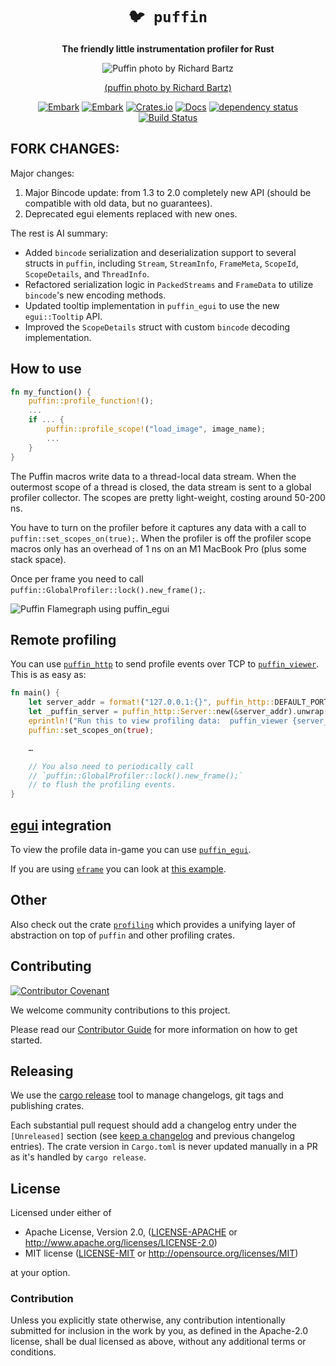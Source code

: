 <div align="center">

# `🐦 puffin`

**The friendly little instrumentation profiler for Rust**

![Puffin photo by Richard Bartz](puffin.jpg)

[(puffin photo by Richard Bartz)](https://en.wikipedia.org/wiki/File:Papageitaucher_Fratercula_arctica.jpg)

[![Embark](https://img.shields.io/badge/embark-open%20source-blueviolet.svg)](https://embark.dev)
[![Embark](https://img.shields.io/badge/discord-ark-%237289da.svg?logo=discord)](https://discord.gg/dAuKfZS)
[![Crates.io](https://img.shields.io/crates/v/puffin.svg)](https://crates.io/crates/puffin)
[![Docs](https://docs.rs/puffin/badge.svg)](https://docs.rs/puffin)
[![dependency status](https://deps.rs/repo/github/EmbarkStudios/puffin/status.svg)](https://deps.rs/repo/github/EmbarkStudios/puffin)
[![Build Status](https://github.com/EmbarkStudios/puffin/workflows/CI/badge.svg)](https://github.com/EmbarkStudios/puffin/actions?workflow=CI)

</div>

## FORK CHANGES:

Major changes:
1. Major Bincode update: from 1.3 to 2.0 completely new API (should be compatible with old data, but no guarantees).
2. Deprecated egui elements replaced with new ones.

The rest is AI summary:
- Added `bincode` serialization and deserialization support to several structs in `puffin`, including `Stream`, `StreamInfo`, `FrameMeta`, `ScopeId`, `ScopeDetails`, and `ThreadInfo`.
- Refactored serialization logic in `PackedStreams` and `FrameData` to utilize `bincode`'s new encoding methods.
- Updated tooltip implementation in `puffin_egui` to use the new `egui::Tooltip` API.
- Improved the `ScopeDetails` struct with custom `bincode` decoding implementation.

## How to use

``` rust
fn my_function() {
    puffin::profile_function!();
    ...
    if ... {
        puffin::profile_scope!("load_image", image_name);
        ...
    }
}
```

The Puffin macros write data to a thread-local data stream. When the outermost scope of a thread is closed, the data stream is sent to a global profiler collector. The scopes are pretty light-weight, costing around 50-200 ns.

You have to turn on the profiler before it captures any data with a call to `puffin::set_scopes_on(true);`. When the profiler is off the profiler scope macros only has an overhead of 1 ns on an M1 MacBook Pro (plus some stack space).

Once per frame you need to call `puffin::GlobalProfiler::lock().new_frame();`.

![Puffin Flamegraph using puffin_egui](puffin_egui.gif)

## Remote profiling

You can use [`puffin_http`](https://github.com/EmbarkStudios/puffin/tree/main/puffin_http) to send profile events over TCP to [`puffin_viewer`](https://github.com/EmbarkStudios/puffin/tree/main/puffin_viewer). This is as easy as:

```rs
fn main() {
    let server_addr = format!("127.0.0.1:{}", puffin_http::DEFAULT_PORT);
    let _puffin_server = puffin_http::Server::new(&server_addr).unwrap();
    eprintln!("Run this to view profiling data:  puffin_viewer {server_addr}");
    puffin::set_scopes_on(true);

    …

    // You also need to periodically call
    // `puffin::GlobalProfiler::lock().new_frame();`
    // to flush the profiling events.
}
```

## [egui](https://github.com/emilk/egui) integration

To view the profile data in-game you can use [`puffin_egui`](https://github.com/EmbarkStudios/puffin/tree/main/puffin_egui).

If you are using [`eframe`](https://crates.io/crates/eframe) you can look at [this example](https://github.com/emilk/egui/tree/master/examples/puffin_profiler).

## Other

Also check out the crate [`profiling`](https://crates.io/crates/profiling) which provides a unifying layer of abstraction on top of `puffin` and other profiling crates.

## Contributing

[![Contributor Covenant](https://img.shields.io/badge/contributor%20covenant-v1.4-ff69b4.svg)](CODE_OF_CONDUCT.md)

We welcome community contributions to this project.

Please read our [Contributor Guide](CONTRIBUTING.md) for more information on how to get started.

## Releasing

We use the [cargo release](https://github.com/crate-ci/cargo-release) tool to manage changelogs, git tags and publishing crates.

Each substantial pull request should add a changelog entry under the `[Unreleased]` section (see [keep a changelog](https://keepachangelog.com)
and previous changelog entries). The crate version in `Cargo.toml` is never updated manually in a PR as it's handled by `cargo release`.

## License

Licensed under either of

* Apache License, Version 2.0, ([LICENSE-APACHE](LICENSE-APACHE) or <http://www.apache.org/licenses/LICENSE-2.0>)
* MIT license ([LICENSE-MIT](LICENSE-MIT) or <http://opensource.org/licenses/MIT>)

at your option.

### Contribution

Unless you explicitly state otherwise, any contribution intentionally submitted for inclusion in the work by you, as defined in the Apache-2.0 license, shall be dual licensed as above, without any additional terms or conditions.
